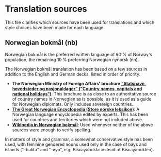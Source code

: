 # Translation sources

This file clarifies which sources have been used for translations and which style choices have been made for each language.

## Norwegian bokmål (nb)

Norwegian bokmål is the preferred written language of 90 % of Norway's population, 
the remaining 10 % preferring Norwegian nynorsk (nn).

The Norwegian bokmål translation has been based on a few sources in addition to the English and German decks, listed in order of priority:

- **The Norwegian Ministry of Foreign Affairs' brochure ["Statsnavn, hovedsteder og nasjonaldager" ("Country names, capitals and national holidays")](https://www.regjeringen.no/no/dokumenter/statsnavn-hovedsteder-og-nasjonaldager/id87863/)**:
  This brochure is as close to an authoritative source of country names in Norwegian as is possible, as it is used as a guide for Norwegian diplomats. Only includes sovereign countries.
- **[The Great Norwegian Encyclopedia (Store norske leksikon)](https://snl.no/)**: A Norwegian language encyclopedia edited by experts. This has been used for countries and territories which were not included above.
- **[Wikipedia in Norwegian bokmål](https://no.wikipedia.org/wiki/Portal:Forside)**: Used whenever neither of the above sources were enough to verify spelling.

In matters of style and grammar, a somewhat conservative style has been used, with feminine gendered nouns used only in the case of bays and islands ("-bukta" and "-øya", e.g. Biscayabukta instead of Biscayabukten).
